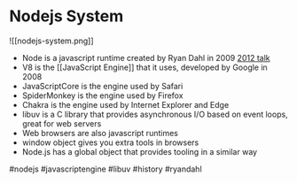 # Nodejs System
![[nodejs-system.png]]

- Node is a javascript runtime created by Ryan Dahl in 2009 [2012 talk](https://www.youtube.com/watch?v=ztspvPYybIY_)
- V8 is the [[JavaScript Engine]] that it uses, developed by Google in 2008
- JavaScriptCore is the engine used by Safari
- SpiderMonkey is the engine used by Firefox
- Chakra is the engine used by Internet Explorer and Edge
- libuv is a C library that provides asynchronous I/O based on event loops, great for web servers
- Web browsers are also javascript runtimes
- window object gives you extra tools in browsers
- Node.js has a global object that provides tooling in a similar way



#nodejs #javascriptengine #libuv #history #ryandahl